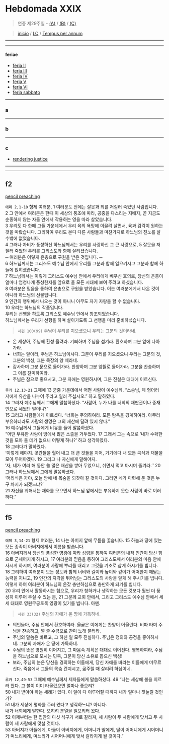 # Hebdomada XXIX

> 연중 제29주일  - [(A)](#a) / [(B)](#b) / [(C)](#c)  
  
> [inicio](../../README.md) / [LC](../../LC.md) / [Tempus per annum](../LH.md)  

----



----

#### feriae

- [feria II](#f2a)
- [feria III](#f3a)
- [feria IV](#f4a)
- [feria V](#f5a)
- [feria VI](#f6a)
- [feria sabbato](#fsa)

----

### a

----

### b


----

### c

- [rendering justice](https://www.ncronline.org/spirituality/pencil-preaching/pencil-preaching/rendering-justice)
----

----

## f2

[pencil preaching](https://www.ncronline.org/spirituality/pencil-preaching/pencil-preaching/what-value)

`에페 2,1-10` 형제 여러분, 1 여러분도 전에는 잘못과 죄를 저질러 죽었던 사람입니다.  
2 그 안에서 여러분은 한때 이 세상의 풍조에 따라, 공중을 다스리는 지배자, 곧 지금도 순종하지 않는 자들 안에서 작용하는 영을 따라 살았습니다.  
3 우리도 다 한때 그들 가운데에서 우리 육의 욕망에 이끌려 살면서, 육과 감각이 원하는 것을 따랐습니다. 그리하여 우리도 본디 다른 사람들과 마찬가지로 하느님의 진노를 살 수밖에 없었습니다.  
4 그러나 자비가 풍성하신 하느님께서는 우리를 사랑하신 그 큰 사랑으로, 5 잘못을 저질러 죽었던 우리를 그리스도와 함께 살리셨습니다.  
─ 여러분은 이렇게 은총으로 구원을 받은 것입니다. ─  
6 하느님께서는 그리스도 예수님 안에서 우리를 그분과 함께 일으키시고 그분과 함께 하늘에 앉히셨습니다.  
7 하느님께서는 이렇게 그리스도 예수님 안에서 우리에게 베푸신 호의로, 당신의 은총이 얼마나 엄청나게 풍성한지를 앞으로 올 모든 시대에 보여 주려고 하셨습니다.  
8 여러분은 믿음을 통하여 은총으로 구원을 받았습니다. 이는 여러분에게서 나온 것이 아니라 하느님의 선물입니다.  
9 인간의 행위에서 나오는 것이 아니니 아무도 자기 자랑을 할 수 없습니다.  
10 우리는 하느님의 작품입니다.  
우리는 선행을 하도록 그리스도 예수님 안에서 창조되었습니다.  
하느님께서는 우리가 선행을 하며 살아가도록 그 선행을 미리 준비하셨습니다.  



> `시편 100(99)` 주님이 우리를 지으셨으니 우리는 그분의 것이라네.
- 온 세상아, 주님께 환성 올려라. 기뻐하며 주님을 섬겨라. 환호하며 그분 앞에 나아가라.
- 너희는 알아라, 주님은 하느님이시다. 그분이 우리를 지으셨으니 우리는 그분의 것, 그분의 백성, 그분 목장의 양 떼라네.
- 감사하며 그분 문으로 들어가라. 찬양하며 그분 앞뜰로 들어가라. 그분을 찬송하며 그 이름 찬미하여라.
- 주님은 참으로 좋으시고, 그분 자애는 영원하시며, 그분 진실은 대대에 이르신다.  


`루카 12,13-21` 그때에 13 군중 가운데에서 어떤 사람이 예수님께, “스승님, 제 형더러 저에게 유산을 나누어 주라고 일러 주십시오.” 하고 말하였다.  
14 그러자 예수님께서 그에게 말씀하셨다.
“사람아, 누가 나를 너희의 재판관이나 중재인으로 세웠단 말이냐?”  
15 그리고 사람들에게 이르셨다.
“너희는 주의하여라. 모든 탐욕을 경계하여라. 아무리 부유하더라도 사람의 생명은 그의 재산에 달려 있지 않다.”  
16 예수님께서 그들에게 비유를 들어 말씀하셨다.  
“어떤 부유한 사람이 땅에서 많은 소출을 거두었다. 17 그래서 그는 속으로 ‘내가 수확한 것을 모아 둘 데가 없으니 어떻게 하나?’ 하고 생각하였다.  
18 그러다가 말하였다.  
‘이렇게 해야지. 곳간들을 헐어 내고 더 큰 것들을 지어, 거기에다 내 모든 곡식과 재물을 모아 두어야겠다. 19 그리고 나 자신에게 말해야지.  
′자, 네가 여러 해 동안 쓸 많은 재산을 쌓아 두었으니, 쉬면서 먹고 마시며 즐겨라.′’
20 그러나 하느님께서 그에게 말씀하셨다.  
‘어리석은 자야, 오늘 밤에 네 목숨을 되찾아 갈 것이다.
그러면 네가 마련해 둔 것은 누구 차지가 되겠느냐?’  
21 자신을 위해서는 재화를 모으면서 하느님 앞에서는 부유하지 못한 사람이 바로 이러하다.”  


----

## f5

[pencil preaching](https://www.ncronline.org/spirituality/pencil-preaching/baptism-fire)

`에페 3,14-21` 형제 여러분, 14 나는 아버지 앞에 무릎을 꿇습니다.
15 하늘과 땅에 있는 모든 종족이 아버지에게서 이름을 받습니다.  
16 아버지께서 당신의 풍성한 영광에 따라 성령을 통하여 여러분의 내적 인간이 당신 힘으로 굳세어지게 하시고, 17 여러분의 믿음을 통하여 그리스도께서 여러분의 마음 안에 사시게 하시며, 여러분이 사랑에 뿌리를 내리고 그것을 기초로 삼게 하시기를 빕니다.  
18 그리하여 여러분이 모든 성도와 함께 너비와 길이와 높이와 깊이가 어떠한지 깨닫는 능력을 지니고, 19 인간의 지각을 뛰어넘는 그리스도의 사랑을 알게 해 주시기를 빕니다.  
이렇게 하여 여러분이 하느님의 온갖 충만하심으로 충만하게 되기를 빕니다.  
20 우리 안에서 활동하시는 힘으로, 우리가 청하거나 생각하는 모든 것보다 훨씬 더 풍성히 이루어 주실 수 있는 분, 21 그분께 교회 안에서, 그리고 그리스도 예수님 안에서 세세 대대로 영원무궁토록 영광이 있기를 빕니다. 아멘.



 
> `시편 33(32)` 주님의 자애가 온 땅에 가득하네. 
- 의인들아, 주님 안에서 환호하여라. 올곧은 이에게는 찬양이 어울린다. 비파 타며 주님을 찬송하고, 열 줄 수금으로 찬미 노래 불러라.  
- 주님의 말씀은 바르고, 그 하신 일 모두 진실하다. 주님은 정의와 공정을 좋아하시네. 그분의 자애가 온 땅에 가득하네.  
- 주님의 뜻은 영원히 이어지고, 그 마음속 계획은 대대로 이어진다. 행복하여라, 주님을 하느님으로 모시는 민족, 그분이 당신 소유로 뽑으신 백성!  
- 보라, 주님의 눈은 당신을 경외하는 이들에게, 당신 자애를 바라는 이들에게 머무르신다. 죽음에서 그들의 목숨 건지시고, 굶주릴 때 살리려 하심이네.  
 
 
 
`루카 12,49-53` 그때에 예수님께서 제자들에게 말씀하셨다. 49 “나는 세상에 불을 지르러 왔다. 그 불이 이미 타올랐으면 얼마나 좋으랴?  
50 내가 받아야 하는 세례가 있다. 이 일이 다 이루어질 때까지 내가 얼마나 짓눌릴 것인가?  
51 내가 세상에 평화를 주러 왔다고 생각하느냐? 아니다.  
내가 너희에게 말한다. 오히려 분열을 일으키러 왔다.  
52 이제부터는 한 집안의 다섯 식구가 서로 갈라져, 세 사람이 두 사람에게 맞서고 두 사람이 세 사람에게 맞설 것이다.  
53 아버지가 아들에게, 아들이 아버지에게, 어머니가 딸에게, 딸이 어머니에게 시어머니가 며느리에게, 며느리가 시어머니에게 맞서 갈라지게 될 것이다.”